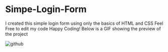 # Simpe-Login-Form
I created this simple login form using only the basics of HTML and CSS
Feel Free to edit my code
Happy Coding!
  Below is a GIF showing the preview of the project
  
  ![github](https://user-images.githubusercontent.com/64730390/86087246-2d4fa100-babd-11ea-8096-83b20d79fd2f.gif)



